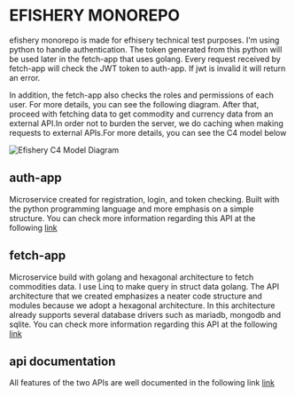 # EFISHERY MONOREPO

efishery monorepo is made for efhisery technical test purposes. I'm using python to handle authentication. The token generated from this python will be used later in the fetch-app that uses golang. Every request received by fetch-app will check the JWT token to auth-app. If jwt is invalid it will return an error. 

In addition, the fetch-app also checks the roles and permissions of each user. For more details, you can see the following diagram. After that, proceed with fetching data to get commodity and currency data from an external API.In order not to burden the server, we do caching when making requests to external APIs.For more details, you can see the C4 model below

![Efishery C4 Model Diagram](https://user-images.githubusercontent.com/35209506/120984193-9eef9f00-c7a4-11eb-9cda-2a37d1cd9075.png)


## auth-app
Microservice created for registration, login, and token checking. Built with the python programming language and more emphasis on a simple structure. You can check more information regarding this API at the following [link](https://github.com/hudabikhoir/efishery-monorepo/blob/master/auth-app/README.md)

## fetch-app
Microservice build with golang and hexagonal architecture to fetch commodities data. I use Linq to make query in struct data golang. The API architecture that we created emphasizes a neater code structure and modules because we adopt a hexagonal architecture. In this architecture already supports several database drivers such as mariadb, mongodb and sqlite. You can check more information regarding this API at the following [link](https://github.com/hudabikhoir/efishery-monorepo/blob/master/fetch-app/README.md)

## api documentation
All features of the two APIs are well documented in the following link [link](https://github.com/hudabikhoir/efishery-monorepo/blob/master/API.md)
